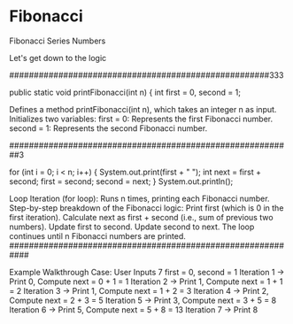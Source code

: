 # Fibonacci
Fibonacci Series Numbers

Let's get down to the logic 


#####################################################333

public static void printFibonacci(int n) {
    int first = 0, second = 1;

Defines a method printFibonacci(int n), which takes an integer n as input.
Initializes two variables:
first = 0: Represents the first Fibonacci number.
second = 1: Represents the second Fibonacci number.

##########################################################3

for (int i = 0; i < n; i++) {
    System.out.print(first + " ");
    int next = first + second;
    first = second;
    second = next;
}
System.out.println();

Loop Iteration (for loop):
Runs n times, printing each Fibonacci number.
Step-by-step breakdown of the Fibonacci logic:
Print first (which is 0 in the first iteration).
Calculate next as first + second (i.e., sum of previous two numbers).
Update first to second.
Update second to next.
The loop continues until n Fibonacci numbers are printed.
############################################################

Example Walkthrough
Case: User Inputs 7
first = 0, second = 1
Iteration 1 → Print 0, Compute next = 0 + 1 = 1
Iteration 2 → Print 1, Compute next = 1 + 1 = 2
Iteration 3 → Print 1, Compute next = 1 + 2 = 3
Iteration 4 → Print 2, Compute next = 2 + 3 = 5
Iteration 5 → Print 3, Compute next = 3 + 5 = 8
Iteration 6 → Print 5, Compute next = 5 + 8 = 13
Iteration 7 → Print 8

